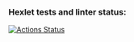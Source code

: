 ### Hexlet tests and linter status:
[![Actions Status](https://github.com/galavasteg/python-project-lvl1/workflows/hexlet-check/badge.svg)](https://github.com/galavasteg/python-project-lvl1/actions)